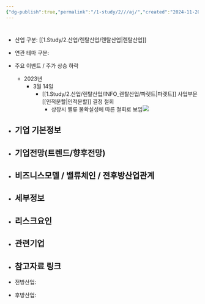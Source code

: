 ```yaml
---
{"dg-publish":true,"permalink":"/1-study/2///aj/","created":"2024-11-20T21:02:27.997+09:00","updated":"2025-06-03T20:07:20.078+09:00"}
---
```


#

- 산업 구분: [[1.Study/2.산업/렌탈산업/렌탈산업\|렌탈산업]]


- 연관 테마 구분: 



- 주요 이벤트  /  주가 상승 하락
	- 2023년
		- 3월 14일
			- [[1.Study/2.산업/렌탈산업/INFO_렌탈산업/파렛트\|파렛트]] 사업부문 [[인적분할\|인적분할]] 결정 철회
				- 상장시 밸류 불확실성에 따른 철회로 보임![](https://i.imgur.com/mPT4Rie.png)





- 기업 기본정보
	- 





 - 기업전망(트렌드/향후전망)
	- 





- 비즈니스모델 / 밸류체인 / 전후방산업관계
	- 





- 세부정보
	- 





- 리스크요인
	- 





- 관련기업
	- 




- 참고자료 링크
	- 





- 전방산업: 


- 후방산업: 